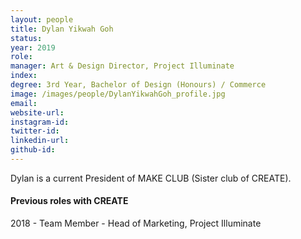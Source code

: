 ```yaml
---
layout: people
title: Dylan Yikwah Goh
status:
year: 2019
role: 
manager: Art & Design Director, Project Illuminate
index:
degree: 3rd Year, Bachelor of Design (Honours) / Commerce
image: /images/people/DylanYikwahGoh_profile.jpg
email:
website-url: 
instagram-id: 
twitter-id: 
linkedin-url:
github-id: 
---
```

Dylan is a current President of MAKE CLUB (Sister club of CREATE).
<h4>Previous roles with CREATE</h4>
2018 - Team Member - Head of Marketing, Project Illuminate